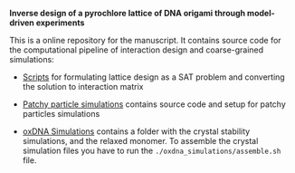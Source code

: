 **Inverse design of a pyrochlore lattice of DNA origami through model-driven experiments**


This is a online repository for the manuscript. It contains source code for the computational pipeline of interaction design and coarse-grained simulations: 

* [Scripts](sat_solver_scripts/) for formulating lattice design as a SAT problem and converting the solution to interaction matrix

* [Patchy particle simulations](patchy_particle_simulations/) contains source code and setup for patchy particles simulations

* [oxDNA Simulations](oxdna_simulations) contains a folder with the crystal stability simulations, and the relaxed monomer.
To assemble the crystal simulation files you have to run the `./oxdna_simulations/assemble.sh` file.   



